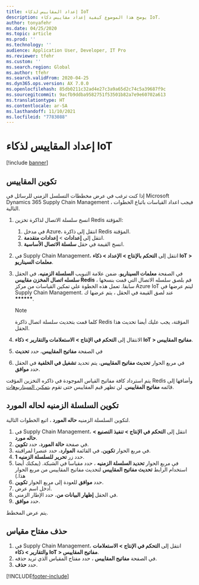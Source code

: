 ```yaml
---
title: إعداد المقاييس لذكاء IoT
description: يوضح هذا الموضوع كيفية إعداد مقاييس ذكاء IoT.
author: tonyafehr
ms.date: 04/25/2020
ms.topic: article
ms.prod: ''
ms.technology: ''
audience: Application User, Developer, IT Pro
ms.reviewer: tfehr
ms.custom: ''
ms.search.region: Global
ms.author: tfehr
ms.search.validFrom: 2020-04-25
ms.dyn365.ops.version: AX 7.0.0
ms.openlocfilehash: 85db0211c32ad4e27c3a9a65d2c74c5a39687f9c
ms.sourcegitcommit: 9acfb9ddba9582751f53501b82a7e9e60702a613
ms.translationtype: HT
ms.contentlocale: ar-SA
ms.lasthandoff: 11/10/2021
ms.locfileid: "7783088"
---
```

# <a name="set-up-metrics-for-iot-intelligence"></a>إعداد المقاييس لذكاء IoT

[!include [banner](../../includes/banner.md)]

## <a name="configure-metrics"></a>تكوين المقاييس

إذا كنت ترغب في عرض مخططات التسلسل الزمني للرسائل في Microsoft Dynamics 365 Supply Chain Management ، فيجب اعداد القياسات باتباع الخطوات التالية.

1. انسخ سلسلة الاتصال لذاكرة تخزين Redis المؤقتة:

    1. في مدخل Azure، انتقل إلى ذاكرة Redis المؤقتة.
    2. انتقل إلى **إعدادات** \> **إعدادات متقدمة**.
    3. انسخ القيمة في حقل **سلسلة الاتصال الأساسية**.

2. في Supply Chain Management، انتقل إلى **التحكم بالإنتاج \> الإعداد \> ذكاء IoT \> معلمات السيناريو**.
3. في الصفحة **معلمات السيناريو**، ضمن علامة التبويب **السلسلة الزمنيه**، في الحقل **سلسله اتصال المخزن مقاييس Redis** ، قم بلصق سلسله الاتصال التي قمت بنسخها سابقا. تعمل هذه الخطوة علي تمكين القياسات من مركز Azure IoT ليتم عرضها في Supply Chain Management. عند لصق القيمة في الحقل ، يتم عرضها ك **\*\*\*\*\*\***.

    > [!NOTE]
    > كلما قمت بتحديث سلسلة اتصال ذاكرة Redis المؤقتة، يجب عليك أيضا تحديث هذا الحقل.

4. الانتقال إلى **التحكم في الإنتاج \> الاستعلامات والتقارير \> ذكاء IoT \> مفاتيح المقاييس**.
5. في الصفحة **مفاتيح المقاييس**، حدد **تحديث**
6. في مربع الحوار **تحديث مفاتيح المقاييس**، يتم تحديد **تشغيل في الخلفية** في الحقل حدد **موافق**.

يتم استرداد كافة مفاتيح القياس الموجودة في ذاكره التخزين المؤقت Redis وأضافها إلى قائمه **مفاتيح المقاييس**. لن تظهر قيم المقاييس حتى تقوم [بتمكين السيناريوهات](iot-scenario-setup.md).

## <a name="configure-the-resource-status-time-series"></a>تكوين السلسلة الزمنيه لحاله المورد

لتكوين السلسلة الزمنيه **حاله المورد** ، اتبع الخطوات التالية.

1. في Supply Chain Management، انتقل إلى **التحكم في الإنتاج \> تنفيذ التصنيع \> حاله مورد**.
2. في صفحة **حالة المورد**، حدد **تكوين**.
2. في مربع الحوار **تكوين**، في القائمة **الموارد**، حدد عنصرا لمراقبته.
3. حدد زر **تحرير** **للسلسلة الزمنيه 1**.
4. في مربع الحوار **تحديد السلسلة الزمنيه** ، حدد مقياسا في الشبكة. (يمكنك أيضا استخدام الرابط **تحديث مفاتيح المقاييس** لتحديث مفاتيح المقاييس من مربع الحوار هذا.)
5. حدد **موافق** للعودة إلى مربع الحوار **تكوين**.
6. أدخل اسم عرض.
7. في الحقل **إظهار البيانات من**، حدد الإطار الزمني.
8. حدد **موافق**.

يتم عرض المخطط.

## <a name="delete-a-metric-key"></a>حذف مفتاح مقياس

1. في Supply Chain Management، انتقل إلى **التحكم في الإنتاج \> الاستعلامات والتقارير \> ذكاء IoT \> مفاتيح المقاييس**.
2. في الصفحة **مفاتيح المقاييس** ، حدد مفتاح المقياس الذي تريد حذفه.
3. حدد **حذف**.


[!INCLUDE[footer-include](../../includes/footer-banner.md)]